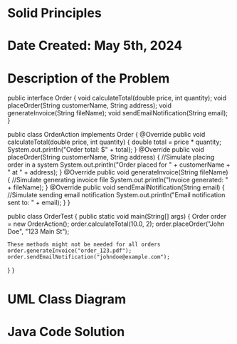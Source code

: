 # Solid Principles

# Date Created: May 5th, 2024

# Description of the Problem

public interface Order
{
  void calculateTotal(double price, int quantity);
  void placeOrder(String customerName, String address);
  void generateInvoice(String fileName);
  void sendEmailNotification(String email);
}

public class OrderAction implements Order
{
  @Override
  public void calculateTotal(double price, int quantity)
  {
    double total = price * quantity;
    System.out.println("Order total: $" + total);
  }
  @Override
  public void placeOrder(String customerName, String address)
  {
    //Simulate placing order in a system
    System.out.println("Order placed for " + customerName + " at " + address);
  }
  @Override
  public void generateInvoice(String fileName)
  {
    //Simulate generating invoice file
    System.out.println("Invoice generated: " + fileName);
  }
  @Override
  public void sendEmailNotification(String email)
  {
    //Simulate sending email notification
    System.out.println("Email notification sent to: " + email);
  }
}

public class OrderTest
{
  public static void main(String[] args)
  {
    Order order = new OrderAction();
    order.calculateTotal(10.0, 2);
    order.placeOrder("John Doe", "123 Main St");

    These methods might not be needed for all orders
    order.generateInvoice("order_123.pdf");
    order.sendEmailNotification("johndoe@example.com");
  }
}
    
 





# UML Class Diagram




# Java Code Solution




